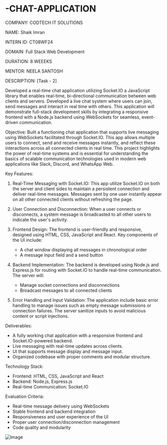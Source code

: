 # -CHAT-APPLICATION

COMPANY: CODTECH IT SOLUTIONS

NAME: Shaik Imran

INTERN ID: CT08WF24

DOMAIN: Full Stack Web Development

DURATION: 8 WEEEKS

MENTOR: NEELA SANTOSH

DESCRIPTION: [Task - 2]

Developed a real-time chat application utilizing Socket.IO a JavaScript library that enables real-time, bi-directional communication between web clients and servers. Developed a live chat system where users can join, send messages and interact in real time with others. This application will demonstrate full-stack development skills by integrating a responsive frontend with a Node.js backend using WebSockets for seamless, event-driven communication.

Objective:
Built a functioning chat application that supports live messaging using WebSockets facilitated through Socket.IO. This app allows multiple users to connect, send and receive messages instantly, and reflect these interactions across all connected clients in real time. This project highlights the power of real-time systems and is essential for understanding the basics of scalable communication technologies used in modern web applications like Slack, Discord, and WhatsApp Web.

Key Features:

1. Real-Time Messaging with Socket.IO:
   This app utilize Socket.IO on both the server and client sides to maintain a persistent connection and deliver real-time messages. Messages sent by one user instantly appear on all other connected clients without refreshing the page.

2. User Connection and Disconnection:
   When a user connects or disconnects, a system message is broadcasted to all other users to indicate the user's activity.

3. Frontend Design:
   The frontend is user-friendly and responsive, designed using HTML, CSS, JavaScript and React. Key components of the UI include:

   * A chat window displaying all messages in chronological order
   * A message input field and a send button

4. Backend Implementation:
   The backend is developed using Node.js and Express.js for routing with Socket.IO to handle real-time communication. The server will:

   * Manage socket connections and disconnections
   * Broadcast messages to all connected clients

7. Error Handling and Input Validation:
   The application include basic error handling to manage issues such as empty message submissions or connection failures. The server sanitize inputs to avoid malicious content or script injections.

Deliverables:

* A fully working chat application with a responsive frontend and Socket.IO-powered backend.
* Live messaging with real-time updates across clients.
* UI that supports message display and message input.
* Organized codebase with proper comments and modular structure.

Technology Stack:

* Frontend: HTML, CSS, JavaScript and React
* Backend: Node.js, Express.js
* Real-time Communication: Socket.IO

Evaluation Criteria:

* Real-time message delivery using WebSockets
* Stable frontend and backend integration
* Responsiveness and user experience of the UI
* Proper user connection/disconnection management
* Code quality and modularity


![Image](https://github.com/user-attachments/assets/2c4793e4-b727-41f9-ad2c-e91f28c5ceb4)
